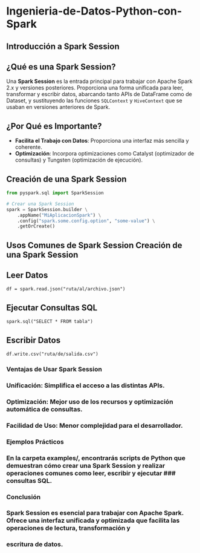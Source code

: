 # Ingenieria-de-Datos-Python-con-Spark
## Introducción a Spark Session

## ¿Qué es una Spark Session?

Una **Spark Session** es la entrada principal para trabajar con Apache Spark 2.x y versiones posteriores. Proporciona una forma unificada para leer, transformar y escribir datos, abarcando tanto APIs de DataFrame como de Dataset, y sustituyendo las funciones `SQLContext` y `HiveContext` que se usaban en versiones anteriores de Spark.

## ¿Por Qué es Importante?

- **Facilita el Trabajo con Datos**: Proporciona una interfaz más sencilla y coherente.
- **Optimización**: Incorpora optimizaciones como Catalyst (optimizador de consultas) y Tungsten (optimización de ejecución).

## Creación de una Spark Session


```python
from pyspark.sql import SparkSession

# Crear una Spark Session
spark = SparkSession.builder \
    .appName("MiAplicacionSpark") \
    .config("spark.some.config.option", "some-value") \
    .getOrCreate() 
```
## Usos Comunes de Spark Session Creación de una Spark Session
## Leer Datos
```
df = spark.read.json("ruta/al/archivo.json")
```
## Ejecutar Consultas SQL
```
spark.sql("SELECT * FROM tabla")
```
## Escribir Datos
```
df.write.csv("ruta/de/salida.csv")
```

### Ventajas de Usar Spark Session
### Unificación: Simplifica el acceso a las distintas APIs.
### Optimización: Mejor uso de los recursos y optimización automática de consultas.
### Facilidad de Uso: Menor complejidad para el desarrollador.
### Ejemplos Prácticos
### En la carpeta examples/, encontrarás scripts de Python que demuestran cómo crear una Spark Session y realizar operaciones comunes como leer, escribir y ejecutar ### consultas SQL.

### Conclusión
### Spark Session es esencial para trabajar con Apache Spark. Ofrece una interfaz unificada y optimizada que facilita las operaciones de lectura, transformación y 
### escritura de datos.
 
